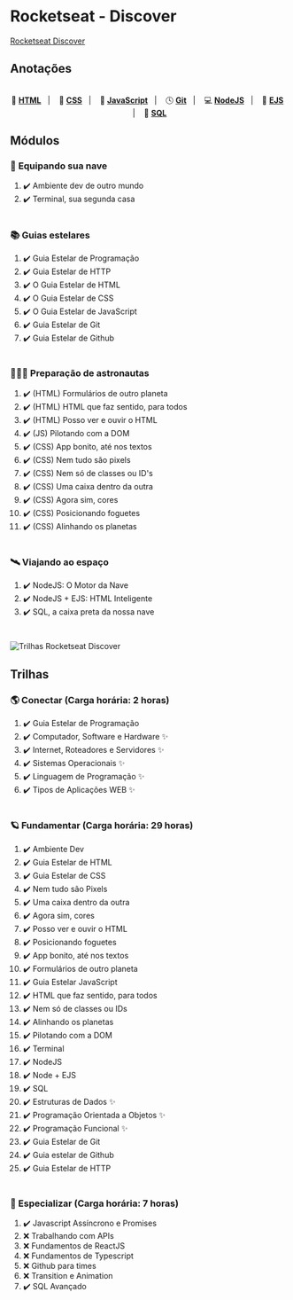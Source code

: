# Rocketseat - Discover

[Rocketseat Discover](images/rocketseat_discover_dark.png)

## Anotações

<div align="center"><br>
  📙 <a href="/HTML/html.md"><strong>HTML</strong></a>&nbsp;&nbsp; | &nbsp;&nbsp;
  📘 <a href="/CSS/css.md"><strong>CSS</strong></a>&nbsp;&nbsp; | &nbsp;&nbsp;
  📒 <a href="/JavaScript/javascript.md"><strong>JavaScript</strong></a>&nbsp;&nbsp; | &nbsp;&nbsp;
  🕓 <a href="/Git/git.md"><strong>Git</strong></a>&nbsp;&nbsp; | &nbsp;&nbsp;
  💻 <a href="/node/node.md"><strong>NodeJS</strong></a>&nbsp;&nbsp; | &nbsp;&nbsp;
  📄 <a href="/node_EJS/EJS.md"><strong>EJS</strong></a>&nbsp;&nbsp; | &nbsp;&nbsp;
  💾 <a href="/SQL/sql.md"><strong>SQL</strong></a>
</div>

## Módulos

<!-- ❌✔️ -->

### 🚀 **Equipando sua nave**

1. ✔️ Ambiente dev de outro mundo
1. ✔️ Terminal, sua segunda casa

#

### 📚 **Guias estelares**

1. ✔️ Guia Estelar de Programação
1. ✔️ Guia Estelar de HTTP
1. ✔️ O Guia Estelar de HTML
1. ✔️ O Guia Estelar de CSS
1. ✔️ O Guia Estelar de JavaScript
1. ✔️ Guia Estelar de Git
1. ✔️ Guia Estelar de Github

#

### 👨🏽‍🚀 **Preparação de astronautas**

1. ✔️ (HTML) Formulários de outro planeta
1. ✔️ (HTML) HTML que faz sentido, para todos
1. ✔️ (HTML) Posso ver e ouvir o HTML
1. ✔️ (JS) Pilotando com a DOM
1. ✔️ (CSS) App bonito, até nos textos
1. ✔️ (CSS) Nem tudo são pixels
1. ✔️ (CSS) Nem só de classes ou ID's
1. ✔️ (CSS) Uma caixa dentro da outra
1. ✔️ (CSS) Agora sim, cores
1. ✔️ (CSS) Posicionando foguetes
1. ✔️ (CSS) Alinhando os planetas

#

### 🛰️ **Viajando ao espaço**

1. ✔️ NodeJS: O Motor da Nave
1. ✔️ NodeJS + EJS: HTML Inteligente
1. ✔️ SQL, a caixa preta da nossa nave

#


![Trilhas Rocketseat Discover](./images/rocketseat_discover2.png)

</a>
</div>

## Trilhas

<!-- ❌✔️ -->

### 🌎 Conectar (Carga horária: 2 horas)

1. ✔️ Guia Estelar de Programação
1. ✔️ Computador, Software e Hardware ✨
1. ✔️ Internet, Roteadores e Servidores ✨
1. ✔️ Sistemas Operacionais ✨
1. ✔️ Linguagem de Programação ✨
1. ✔️ Tipos de Aplicações WEB ✨

#

### 🪐 Fundamentar (Carga horária: 29 horas)

1. ✔️ Ambiente Dev
1. ✔️ Guia Estelar de HTML
1. ✔️ Guia Estelar de CSS
1. ✔️ Nem tudo são Pixels
1. ✔️ Uma caixa dentro da outra
1. ✔️ Agora sim, cores
1. ✔️ Posso ver e ouvir o HTML
1. ✔️ Posicionando foguetes
1. ✔️ App bonito, até nos textos
1. ✔️ Formulários de outro planeta
1. ✔️ Guia Estelar JavaScript
1. ✔️ HTML que faz sentido, para todos
1. ✔️ Nem só de classes ou IDs
1. ✔️ Alinhando os planetas
1. ✔️ Pilotando com a DOM
1. ✔️ Terminal
1. ✔️ NodeJS
1. ✔️ Node + EJS
1. ✔️ SQL
1. ✔️ Estruturas de Dados  ✨
1. ✔️ Programação Orientada a Objetos ✨
1. ✔️ Programação Funcional ✨
1. ✔️ Guia Estelar de Git
1. ✔️ Guia estelar de Github
1. ✔️ Guia Estelar de HTTP

#

### 🌌 Especializar (Carga horária: 7 horas)

1. ✔️ Javascript Assíncrono e Promises
1. ❌ Trabalhando com APIs
1. ❌ Fundamentos de ReactJS
1. ❌ Fundamentos de Typescript
1. ❌ Github para times
1. ❌ Transition e Animation
1. ✔️ SQL Avançado







